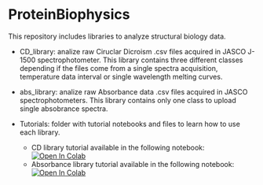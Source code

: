 # ProteinBiophysics
This repository includes libraries to analyze structural biology data. 

- CD_library: analize raw Ciruclar Dicroism .csv files acquired in JASCO J-1500 spectrophotometer. This library contains three different classes depending if the files come from a single spectra acquisition, temperature data interval or single wavelength melting curves.

- abs_library: analize raw Absorbance data .csv files acquired in JASCO spectrophotometers. This library contains only one class to upload single absobrance spectra.

- Tutorials: folder with tutorial notebooks and files to learn how to use each library.
    - CD library tutorial available in the following notebook: [![Open In Colab](https://colab.research.google.com/assets/colab-badge.svg)](https://colab.research.google.com/github/francobiglione/ProteinBiophysics/blob/main/tutorials/CD_tutorial.ipynb)
    - Absorbance library tutorial available in the following notebook: [![Open In Colab](https://colab.research.google.com/assets/colab-badge.svg)](https://colab.research.google.com/github/francobiglione/ProteinBiophysics/blob/main/tutorials/Abs_tutorial.ipynb) 
